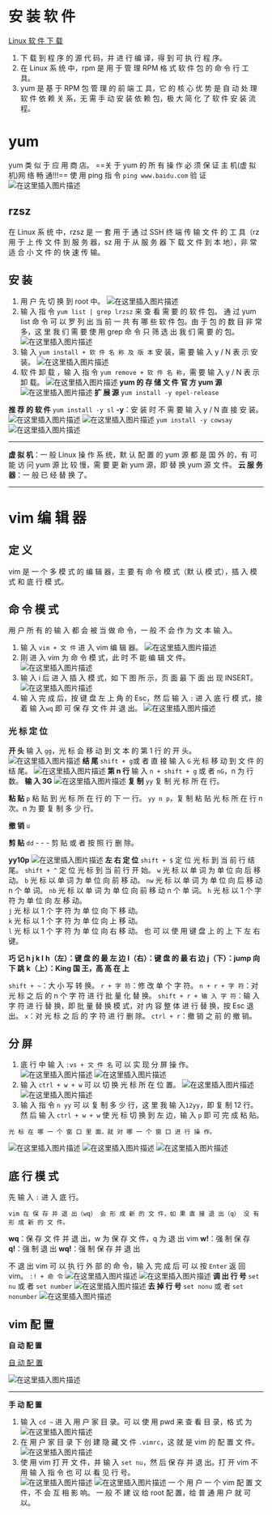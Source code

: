 # 安 装 软 件
[Linux 软 件 下 载](https://mirrors.163.com/)
1. 下 载 到 程 序 的 源 代 码，并 进 行 编 译，得 到 可 执 行 程 序。
2. 在 Linux 系 统 中，rpm 是 用 于 管 理 RPM 格 式 软 件 包 的 命 令 行 工 具。
3. yum 是 基 于 RPM 包 管 理 的 前 端 工 具，它 的 核 心 优 势 是 自 动 处 理 软 件 依 赖 关 系，无 需 手 动 安 装 依 赖 包，极 大 简 化 了 软 件 安 装 流 程。
# yum 
yum 类 似 于 应 用 商 店。
==关 于 yum 的 所 有 操 作 必 须 保 证 主 机(虚 拟 机)网 络 畅 通!!!==
使 用 ping 指 令 `ping www.baidu.com` 验 证
![在这里插入图片描述](https://i-blog.csdnimg.cn/direct/4cdfe93f1a7846e99f47599fd5a7d0f1.png)
## rzsz
在 Linux 系 统 中，rzsz 是 一 套 用 于 通 过 SSH 终 端 传 输 文 件 的 工 具（rz 用 于 上 传 文 件 到 服 务 器，sz 用 于 从 服 务 器 下 载 文 件 到 本 地），非 常 适 合 小 文 件 的 快 速 传 输。
## 安 装
1. 用 户 先 切 换 到 root 中。
![在这里插入图片描述](https://i-blog.csdnimg.cn/direct/324b3c74b6da4532bfd85ba14d163293.png)
2. 输 入 指 令 `yum list | grep lrzsz` 来 查 看 需 要 的 软 件 包。
通 过 yum list 命 令 可 以 罗 列 出 当 前 一 共 有 哪 些 软 件 包。由 于 包 的 数 目 非 常 多，这 里 我 们 需 要 使 用 grep 命 令 只 筛 选 出 我 们 需 要 的 包。
![在这里插入图片描述](https://i-blog.csdnimg.cn/direct/dd72c91ad59f4a059a733b2deb13080b.png)
3. 输 入 `yum install + 软 件 名 称 及 版 本` 安 装，需 要 输 入 y / N 表 示 安 装。 
![在这里插入图片描述](https://i-blog.csdnimg.cn/direct/131632fd73264c7abb9dadb917d92e08.png)
4. 软 件 卸 载 ，输 入 指 令 `yum remove + 软 件 名 称`，需 要 输 入 y / N 表 示 卸 载。 
![在这里插入图片描述](https://i-blog.csdnimg.cn/direct/12aaecc6be224a57b9db628e213fcef4.png)
**yum 的 存 储 文 件**
**官 方 yum 源**
![在这里插入图片描述](https://i-blog.csdnimg.cn/direct/9bd3a9f8a7264cbc958db2e074c79ba7.png)
**扩 展 源**
`yum install -y epel-release`
   

**推 荐 的 软 件**
`yum install -y sl`
**-y**：安 装 时 不 需 要 输 入 y / N 直 接 安 装。
![在这里插入图片描述](https://i-blog.csdnimg.cn/direct/209039c866e046d8b801f47d0c3fb789.png)
![在这里插入图片描述](https://i-blog.csdnimg.cn/direct/e1956b9209ba41ae8653836c0dbc8599.gif#pic_center)
`yum install -y cowsay`
![在这里插入图片描述](https://i-blog.csdnimg.cn/direct/65246e533c3a4ad1814e5377434408a8.png)
***
**虚 拟 机**：一 般 Linux 操 作 系 统，默 认 配 置 的 yum 源 都 是 国 外 的，有 可 能 访 问 yum 源 比 较 慢，需 要 更 新 yum 源，即 替 换 yum 源 文 件。
**云 服 务 器**：一 般 已 经 替 换 了。
***
# vim 编 辑 器
## 定 义
vim 是 一 个 多 模 式 的 编 辑 器，主 要 有 命 令 模 式（默 认 模 式），插 入 模 式 和 底 行 模 式。
## 命 令 模 式
用 户 所 有 的 输 入 都 会 被 当 做 命 令，一 般 不 会 作 为 文 本 输 入。
1. 输 入 `vim + 文 件` 进 入 vim 编 辑 器。
![在这里插入图片描述](https://i-blog.csdnimg.cn/direct/720f40f3982c4fa99547795439ff9e1f.png)
2. 刚 进 入 vim 为 命 令 模 式，此 时 不 能 编 辑 文 件。
![在这里插入图片描述](https://i-blog.csdnimg.cn/direct/6a24ba75ef8341bcacbebbd946088a4b.png)
3. 输 入 i 后 进 入 插 入 模 式，如 下 图 所 示，页 面 最 下 面 出 现 INSERT。
![在这里插入图片描述](https://i-blog.csdnimg.cn/direct/8c51c929610241a58af3c99ab1f65528.png)
4. 输 入 完 成 后，按 键 盘 左 上 角 的 Esc，然 后 输 入 `:` 进 入 底 行 模 式，接 着 输 入`wq` 即 可 保 存 文 件 并 退 出。
![在这里插入图片描述](https://i-blog.csdnimg.cn/direct/cc03362907434f70a81a1592816555a4.png)
### 光 标 定 位
**开 头**
输 入 `gg`，光 标 会 移 动 到 文 本 的 第 1 行 的 开 头。
![在这里插入图片描述](https://i-blog.csdnimg.cn/direct/9b7e40a2b3b6429b913913e7cf498086.png)
**结 尾**
`shift + g`或 者 直 接 输 入 `G` 光 标 移 动 到 文 件 的 结 尾。
![在这里插入图片描述](https://i-blog.csdnimg.cn/direct/588e21add3044a2cae9f9776ba1efda4.png)
**第 n 行**
输 入 `n + shift + g` 或 者 `nG`，n 为 行 数。
**输 入 3G** 
![在这里插入图片描述](https://i-blog.csdnimg.cn/direct/48e57467ee024515b87f89025d7d2f34.png)
**复 制**
`yy` 复 制 光 标 所 在 行。

**粘 贴**
`p` 粘 贴 到 光 标 所 在 行 的 下 一 行。
`yy n p`，复 制 粘 贴 光 标 所 在 行 n 次。n 为 要 复 制 多 少 行。

**撤 销**
`u`

**剪 贴**
`dd` - - - 剪 贴 或 者 按 照 行 删 除。

**yy10p**
![在这里插入图片描述](https://i-blog.csdnimg.cn/direct/b996414f0b9642beb7fb8a46dd32775c.png)
**左 右 定 位**
`shift + $` 定 位 光 标 到 当 前 行 结 尾。
`shift + ^` 定 位 光 标 到 当 前 行 开 始。
`w` 光 标 以 单 词 为 单 位 向 后 移 动。 
`b` 光 标 以 单 词 为 单 位 向 前 移 动。
`nw` 光 标 以 单 词 为 单 位 向 后 移 动 n 个 单 词。
`nb` 光 标 以 单 词 为 单 位 向 前 移 动 n 个 单 词。
`h` 光 标 以 1 个 字 符 为 单 位 向 左 移 动。  
`j` 光 标 以 1 个 字 符 为 单 位 向 下 移 动。  
`k` 光 标 以 1 个 字 符 为 单 位 向 上 移 动。  
`l` 光 标 以 1 个 字 符 为 单 位 向 右 移 动。
也 可 以 使 用 键 盘 上 的 上 下 左 右 键。

**巧 记 h j k l**
**h（左）：键 盘 的 最 左 边**
**l（右）：键 盘 的 最 右 边**
**j（下）：jump 向 下 跳**
**k（上）：King 国 王，高 高 在 上**

`shift + ~`：大 小 写 转 换。
`r + 字 符`：修 改 单 个 字 符。
`n + r + 字 符`：对 光 标 之 后 的 n 个 字 符 进 行 批 量 化 替 换。
`shift + r + 输 入 字 符`：输 入 字 符 进 行 替 换，即 批 量 替 换 模 式，对 内 容 整 体 进 行 替 换，按 Esc 退 出。
`x`：对 光 标 之 后 的 字 符 进 行 删 除。
`ctrl + r`：撤 销 之 前 的 撤 销。
## 分 屏

1. 底 行 中 输 入 `:vs + 文 件 名` 可 以 实 现 分 屏 操 作。
![在这里插入图片描述](https://i-blog.csdnimg.cn/direct/78c19a5aa4444b569a6bcb95656b119d.png)
![在这里插入图片描述](https://i-blog.csdnimg.cn/direct/08a00d1326a9435aad1898fff714c337.png)
2. 输 入 `ctrl + w + w` 可 以 切 换 光 标 所 在 位 置。
![在这里插入图片描述](https://i-blog.csdnimg.cn/direct/5072c91e935b4a149bc2c116e80d759e.png)
![在这里插入图片描述](https://i-blog.csdnimg.cn/direct/6d483ad81b21486d9abd4b05b89273c7.png)
3. 输 入 指 令 `n yy` 可 以 复 制 多 少 行，这 里 我 输 入`12yy`，即 复 制 12 行。然 后 输 入 `ctrl + w + w` 使 光 标 切 换 到 左 边，输 入 `p` 即 可 完 成 粘 贴。

`光 标 在 哪 一 个 窗 口 里 面，就 对 哪 一 个 窗 口 进 行 操 作。`

![在这里插入图片描述](https://i-blog.csdnimg.cn/direct/af47c94bd9d644579886f7032669e49f.png)
![在这里插入图片描述](https://i-blog.csdnimg.cn/direct/75818a1a905648b8b5c91f78b00085d0.png)
![在这里插入图片描述](https://i-blog.csdnimg.cn/direct/2f01d91984114e219f1f6d6de9b5d6d1.png)
## 底 行 模 式
先 输 入 `:` 进 入 底 行。

`vim 在 保 存 并 退 出（wq） 会 形 成 新 的 文 件，如 果 直 接 退 出（q） 没 有 形 成 新 的 文 件。`

**wq**：保 存 文 件 并 退 出，w 为 保 存 文 件，q 为 退 出 vim
**w!**：强 制 保 存
**q!**：强 制 退 出
**wq!**：强 制 保 存 并 退 出

不 退 出 vim 可 以 执 行 外 部 的 命 令，输 入 完 成 后 可 以 按 `Enter` 返 回 vim。
`:! + 命 令`
![在这里插入图片描述](https://i-blog.csdnimg.cn/direct/38736fb780314d62a5f69c47890ce47e.png)
![在这里插入图片描述](https://i-blog.csdnimg.cn/direct/c735564650604c64beabae260866e748.png)
**调 出 行 号**
`set nu` 或 者 `set number`
![在这里插入图片描述](https://i-blog.csdnimg.cn/direct/63c4dae30eb94defa6039c1ca076d3e1.png)
**去 掉 行 号**
`set nonu` 或 者 `set nonumber`
![在这里插入图片描述](https://i-blog.csdnimg.cn/direct/726f303c3cd949ac8976390a60d6d470.png)
## vim 配 置
**自 动 配 置**

[自 动 配 置](https://gitee.com/HGtz2222/VimForCpp?_from=gitee_search#%E8%87%AA%E5%8A%A8%E8%A1%A5%E5%85%A8%E8%AF%AD%E4%B9%89%E7%BA%A7%E5%88%AB%E8%A1%A5%E5%85%A8%E6%A8%A1%E7%B3%8A%E5%8C%B9%E9%85%8D)

![在这里插入图片描述](https://i-blog.csdnimg.cn/direct/e90f61b2b1d34f01bf36ae465733d2f2.png)
***
**手 动 配 置**
1. 输 入 `cd ~` 进 入 用 户 家 目 录。可 以 使 用 pwd 来 查 看 目 录，格 式 为
![在这里插入图片描述](https://i-blog.csdnimg.cn/direct/1236f626dc7b44eaaa09526eed613d6b.png)
2. 在 用 户 家 目 录 下 创 建 隐 藏 文 件 `.vimrc`，这 就 是 vim 的 配 置 文 件。
![在这里插入图片描述](https://i-blog.csdnimg.cn/direct/1ea96ecbb69742b399645db0c9d6bad8.png)
3. 使 用 vim 打 开 文 件，并 输 入 `set nu`，然 后 保 存 并 退 出。打 开 vim 不 用 输 入 指 令 也 可 以 看 见 行 号。   
![在这里插入图片描述](https://i-blog.csdnimg.cn/direct/3d24a360f6bf498c8ed583abd76ca4dc.png)
![在这里插入图片描述](https://i-blog.csdnimg.cn/direct/c08f6c48fad04635bb7dc0e67613631f.png)
一 个 用 户 一 个 vim 配 置 文 件，不 会 互 相 影 响。
一 般 不 建 议 给 root 配 置，给 普 通 用 户 就 可 以。